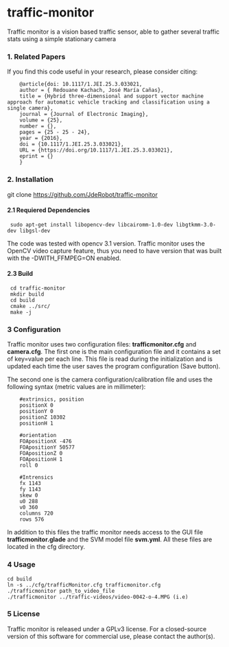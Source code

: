 # traffic-monitor
Traffic monitor is a vision based traffic sensor, able to gather several traffic stats using a simple stationary camera

### 1. Related Papers

If you find this code useful in your research, please consider citing:

        @article{doi: 10.1117/1.JEI.25.3.033021,
        author = { Redouane Kachach, José María Cañas},
        title = {Hybrid three-dimensional and support vector machine approach for automatic vehicle tracking and classification using a single camera},
        journal = {Journal of Electronic Imaging},
        volume = {25},
        number = {},
        pages = {25 - 25 - 24},
        year = {2016},
        doi = {10.1117/1.JEI.25.3.033021},
        URL = {https://doi.org/10.1117/1.JEI.25.3.033021},
        eprint = {}
        }


### 2. Installation

git clone https://github.com/JdeRobot/traffic-monitor

#### 2.1 Requiered Dependencies

     sudo apt-get install libopencv-dev libcairomm-1.0-dev libgtkmm-3.0-dev libgsl-dev

The code was tested with opencv 3.1 version. Traffic monitor uses the OpenCV video capture feature, thus
you need to have version that was built with the -DWITH_FFMPEG=ON enabled.

#### 2.3 Build

     cd traffic-monitor
     mkdir build
     cd build
     cmake ../src/
     make -j

### 3 Configuration

Traffic monitor uses two configuration files: **trafficmonitor.cfg** and **camera.cfg**. The first one is the main configuration file and
it contains a set of key=value per each line. This file is read during the initialization and is updated each time the user saves
the program configuration (Save button).

The second one is the camera configuration/calibration file and uses the following syntax (metric values are in millimeter):

        #extrinsics, position
        positionX 0
        positionY 0
        positionZ 10302
        positionH 1

        #orientation
        FOApositionX -476
        FOApositionY 50577
        FOApositionZ 0
        FOApositionH 1
        roll 0

        #Intrensics
        fx 1143
        fy 1143
        skew 0
        u0 288
        v0 360
        columns 720
        rows 576

In addition to this files the traffic monitor needs access to the GUI file **trafficmonitor.glade** and the SVM model file **svm.yml**.
All these files are located in the cfg directory.

### 4 Usage

    cd build
    ln -s ../cfg/trafficMonitor.cfg trafficmonitor.cfg
    ./trafficmonitor path_to_video_file
    ./trafficmonitor ../traffic-videos/video-0042-o-4.MPG (i.e)

### 5 License

  Traffic monitor is released under a GPLv3 license. For a closed-source version of this software for commercial use, please contact the author(s).
